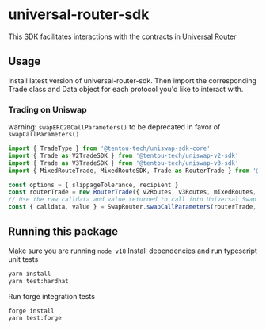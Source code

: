 # universal-router-sdk

This SDK facilitates interactions with the contracts in [Universal Router](https://github.com/Uniswap/universal-router)

## Usage

Install latest version of universal-router-sdk. Then import the corresponding Trade class and Data object for each protocol you'd like to interact with.

### Trading on Uniswap

warning: `swapERC20CallParameters()` to be deprecated in favor of `swapCallParameters()`

```typescript
import { TradeType } from '@tentou-tech/uniswap-sdk-core'
import { Trade as V2TradeSDK } from '@tentou-tech/uniswap-v2-sdk'
import { Trade as V3TradeSDK } from '@tentou-tech/uniswap-v3-sdk'
import { MixedRouteTrade, MixedRouteSDK, Trade as RouterTrade } from '@tentou-tech/uniswap-router-sdk'

const options = { slippageTolerance, recipient }
const routerTrade = new RouterTrade({ v2Routes, v3Routes, mixedRoutes, tradeType: TradeType.EXACT_INPUT })
// Use the raw calldata and value returned to call into Universal Swap Router contracts
const { calldata, value } = SwapRouter.swapCallParameters(routerTrade, options)
```

## Running this package

Make sure you are running `node v18`
Install dependencies and run typescript unit tests

```bash
yarn install
yarn test:hardhat
```

Run forge integration tests

```bash
forge install
yarn test:forge
```
